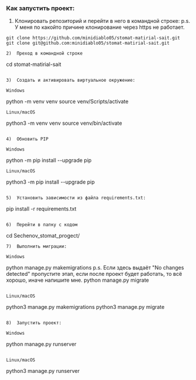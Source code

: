 ### Как запустить проект:

1)  Клонировать репозиторий и перейти в него в командной строке:
p.s. У меня по какойто причине клонирование через https не работает.
```
git clone https://github.com/minidiablo05/stomat-matirial-sait.git
git clone git@github.com:minidiablo05/stomat-matirial-sait.git
```

```
2)  Преход в командной строке
```
cd stomat-matirial-sait
```

3)  Cоздать и активировать виртуальное окружение:

Windows
```
python -m venv venv
source venv/Scripts/activate
```
Linux/macOS
```
python3 -m venv venv
source venv/bin/activate
```

4)  Обновить PIP

Windows
```
python -m pip install --upgrade pip
```
Linux/macOS
```
python3 -m pip install --upgrade pip
```

5)  Установить зависимости из файла requirements.txt:

```
pip install -r requirements.txt
```

6)  Перейти в папку с кодом
```
cd Sechenov_stomat_progect/
```
7)  Выполнить миграции:

Windows
```
python manage.py makemigrations          p.s. Если здесь выдаёт "No changes detected" пропустите этап, если после проект будет работать, то всё хорошо, иначе напишите мне.
python manage.py migrate
```

Linux/macOS
```
python3 manage.py makemigrations
python3 manage.py migrate
```

8)  Запустить проект:

Windows
```
python manage.py runserver
```

Linux/macOS
```
python3 manage.py runserver
```